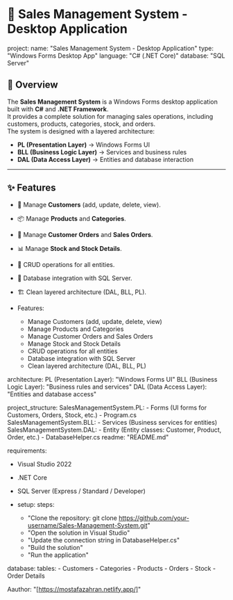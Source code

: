 # 🛒 Sales Management System - Desktop Application

project:
  name: "Sales Management System - Desktop Application"
  type: "Windows Forms Desktop App"
  language: "C# (.NET Core)"
  database: "SQL Server"
  
## 📌 Overview
The **Sales Management System** is a Windows Forms desktop application built with **C#** and **.NET Framework**.  
It provides a complete solution for managing sales operations, including customers, products, categories, stock, and orders.  
The system is designed with a layered architecture:  
- **PL (Presentation Layer)** → Windows Forms UI  
- **BLL (Business Logic Layer)** → Services and business rules  
- **DAL (Data Access Layer)** → Entities and database interaction  

---

## ✨ Features
- 👥 Manage **Customers** (add, update, delete, view).  
- 📦 Manage **Products** and **Categories**.  
- 📑 Manage **Customer Orders** and **Sales Orders**.  
- 📊 Manage **Stock and Stock Details**.  
- 🔄 CRUD operations for all entities.  
- 💾 Database integration with SQL Server.  
- 🏗️ Clean layered architecture (DAL, BLL, PL).

- Features:
  - Manage Customers (add, update, delete, view)
  - Manage Products and Categories
  - Manage Customer Orders and Sales Orders
  - Manage Stock and Stock Details
  - CRUD operations for all entities
  - Database integration with SQL Server
  - Clean layered architecture (DAL, BLL, PL)

architecture:
  PL (Presentation Layer): "Windows Forms UI"
  BLL (Business Logic Layer): "Business rules and services"
  DAL (Data Access Layer): "Entities and database access"

project_structure:
  SalesManagementSystem.PL:
    - Forms (UI forms for Customers, Orders, Stock, etc.)
    - Program.cs
  SalesManagementSystem.BLL:
    - Services (Business services for entities)
  SalesManagementSystem.DAL:
    - Entity (Entity classes: Customer, Product, Order, etc.)
    - DatabaseHelper.cs
  readme: "README.md"

requirements:
  - Visual Studio 2022
  - .NET Core
  - SQL Server (Express / Standard / Developer)

  - setup:
  steps:
    - "Clone the repository: git clone https://github.com/your-username/Sales-Management-System.git"
    - "Open the solution in Visual Studio"
    - "Update the connection string in DatabaseHelper.cs"
    - "Build the solution"
    - "Run the application"

database:
  tables:
    - Customers
    - Categories
    - Products
    - Orders
    - Stock
    - Order Details

Aauthor: "[https://mostafazahran.netlify.app/]"
